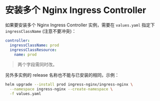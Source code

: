 # 安装多个 Nginx Ingress Controller

如果要安装多个 Nginx Ingress Controller 实例，需要在 `values.yaml` 指定下 `ingressClassName` (注意不要冲突)：

```yaml
controller:
  ingressClassName: prod
  ingressClassResource:
    name: prod
```

> 两个字段需同时改。

另外多实例的 release 名称也不能与已安装的相同，示例：

```bash
helm upgrade --install prod ingress-nginx/ingress-nginx \
  --namespace ingress-nginx --create-namespace \
  -f values.yaml
```
